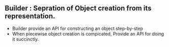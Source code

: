## Builder : Sepration of Object creation from its representation.

* Builder provide an API for constructing an object step-by-step
* When piecewise object creation is compicated, Provide an API for doing it succinctly.

